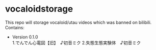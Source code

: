 # vocaloidstorage
This repo will storage vocaloid/utau videos which was banned on bilibili.
Contains:
- Version 0.1.0 <br>
    1.でんでん心電図【旧】　♪初音ミク
    2.失態生態実験体　♪初音ミク
